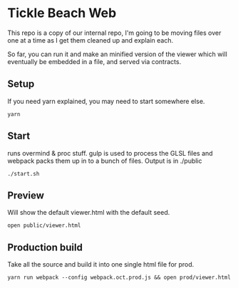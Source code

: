 # Tickle Beach Web

This repo is a copy of our internal repo, I'm going to be moving files over one at a time as I get
them cleaned up and explain each.

So far, you can run it and make an minified version of the viewer which will eventually be embedded
in a file, and served via contracts.

## Setup

If you need yarn explained, you may need to start somewhere else.

```
yarn
```

## Start

runs overmind & proc stuff. gulp is used to process the GLSL files and webpack packs them up in to a bunch of files.
Output is in ./public

```
./start.sh
```

## Preview

Will show the default viewer.html with the default seed.

```
open public/viewer.html
```

## Production build

Take all the source and build it into one single html file for prod.

```
yarn run webpack --config webpack.oct.prod.js && open prod/viewer.html
```
